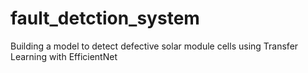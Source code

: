 # fault_detction_system
Building a model to detect defective solar module cells using Transfer Learning with EfficientNet
